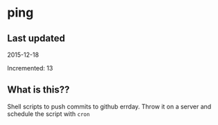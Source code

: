 # ping

## Last updated
2015-12-18

Incremented: 13

## What is this?? 
Shell scripts to push commits to github errday. Throw it on a server and schedule the script with `cron`
